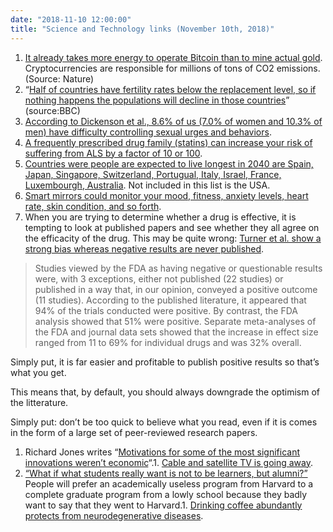```yaml
---
date: "2018-11-10 12:00:00"
title: "Science and Technology links (November 10th, 2018)"
---
```




1. [It already takes more energy to operate Bitcoin than to mine actual gold](https://www.nature.com/articles/s41893-018-0152-7). Cryptocurrencies are responsible for millions of tons of CO2 emissions. (Source: Nature)
1. &ldquo;[Half of countries have fertility rates below the replacement level, so if nothing happens the populations will decline in those countries](https://www.bbc.com/news/amp/health-46118103)&rdquo; (source:BBC)
1. [According to Dickenson et al., 8.6% of us (7.0% of women and 10.3% of men) have difficulty controlling sexual urges and behaviors](https://jamanetwork.com/journals/jamanetworkopen/fullarticle/2713037).
1. [A frequently prescribed drug family (statins) can increase your risk of suffering from ALS by a factor of 10 or 100](https://www.ncbi.nlm.nih.gov/pubmed/29427042/).
1. [Countries were people are expected to live longest in 2040 are Spain, Japan, Singapore, Switzerland, Portugual, Italy, Israel, France, Luxembourgh, Australia](https://amp.cnn.com/cnn/2018/10/17/health/life-expectancy-forecasts-study-intl/index.html). Not included in this list is the USA.
1. [Smart mirrors could monitor your mood, fitness, anxiety levels, heart rate, skin condition, and so forth](https://www.nature.com/articles/s41746-018-0068-7).
1. When you are trying to determine whether a drug is effective, it is tempting to look at published papers and see whether they all agree on the efficacity of the drug. This may be quite wrong: [Turner et al. show a strong bias whereas negative results are never published](https://www.nejm.org/doi/full/10.1056/NEJMsa065779).<br/>

> Studies viewed by the FDA as having negative or questionable results were, with 3 exceptions, either not published (22 studies) or published in a way that, in our opinion, conveyed a positive outcome (11 studies). According to the published literature, it appeared that 94% of the trials conducted were positive. By contrast, the FDA analysis showed that 51% were positive. Separate meta-analyses of the FDA and journal data sets showed that the increase in effect size ranged from 11 to 69% for individual drugs and was 32% overall.



Simply put, it is far easier and profitable to publish positive results so that&rsquo;s what you get.

This means that, by default, you should always downgrade the optimism of the litterature.

Simply put: don&rsquo;t be too quick to believe what you read, even if it is comes in the form of a large set of peer-reviewed research papers.
1. Richard Jones writes &ldquo;[Motivations for some of the most significant innovations weren&rsquo;t economic](http://www.softmachines.org/wordpress/?p=2275)&ldquo;.1. [Cable and satellite TV is going away](https://www.usatoday.com/story/tech/talkingtech/2018/11/07/cord-cutting-accelerates-1-m-customers-dropped-pay-tv-last-quarter/1919471002/).
1. [&ldquo;What if what students really want is not to be learners, but alumni?&rdquo;](https://www.insidehighered.com/digital-learning/blogs/technology-and-learning/cannibalizing-masters-programs) People will prefer an academically useless program from Harvard to a complete graduate program from a lowly school because they badly want to say that they went to Harvard.1. [Drinking coffee abundantly protects from neurodegenerative diseases](https://www.ncbi.nlm.nih.gov/pmc/articles/PMC6194148/).


